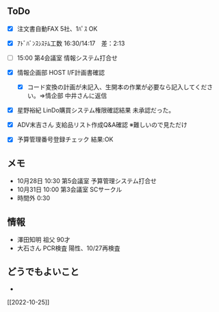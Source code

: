 ## ToDo
- [x] 注文書自動FAX 5社、1ﾊﾟｽ OK
- [x] ｱﾄﾞﾊﾞﾝｽｼｽﾃﾑ工数 16:30/14:17　差：2:13
- [ ] 15:00 第4会議室 情報システム打合せ
- [x] 情報企画部 HOST I/F計画書確認
	- [x] コード変換の計画が未記入、生開本の作業が必要なら記入してください。⇒情企部 中井さんに返信
- [x] 星野裕紀 LinDo購買システム権限確認結果 未承認だった。
- [x] ADV末吉さん 支給品リスト作成Q&A確認 ※難しいので見ただけ
- [x] 予算管理番号登録チェック 結果:OK


## メモ
- 10月28日 10:30 第5会議室 予算管理システム打合せ
- 10月31日 10:00 第3会議室 SCサークル
- 時間外 0:30


## 情報
- 澤田知明 祖父 90才
- 大石さん PCR検査 陽性、10/27再検査


## どうでもよいこと
- 


[[2022-10-25]]

